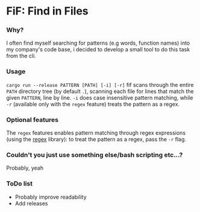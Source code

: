 # FiF: Find in Files

### Why? 
I often find myself searching for patterns (e.g words, function names) into my company's code base, i decided to develop a small tool to do this task from the cli.

### Usage
`cargo run --release PATTERN [PATH] [-i] [-r]`
fif scans through the entire `PATH` directory tree (by default `.`), scanning each file for lines that match the given `PATTERN`, line by line.
`-i` does case insensitive pattern matching, while `-r` (available only with the `regex` feature) treats the pattern as a regex.

### Optional features
The `regex` features enables pattern matching through regex expressions (using the [regex](https://docs.rs/regex/latest/regex/) library):
to treat the pattern as a regex, pass the `-r` flag.


### Couldn't you just use something else/bash scripting etc...?
Probably, yeah

### ToDo list
* Probably improve readability
* Add releases